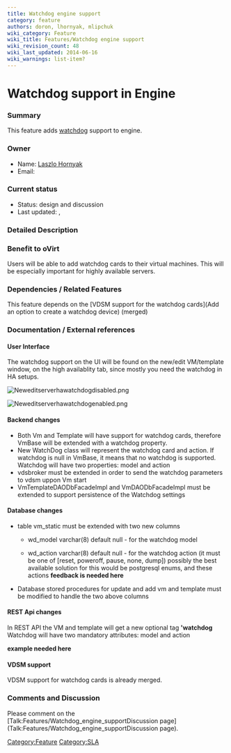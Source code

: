 ```yaml
---
title: Watchdog engine support
category: feature
authors: doron, lhornyak, mlipchuk
wiki_category: Feature
wiki_title: Features/Watchdog engine support
wiki_revision_count: 48
wiki_last_updated: 2014-06-16
wiki_warnings: list-item?
---
```


# Watchdog support in Engine

### Summary

This feature adds [watchdog](https://en.wikipedia.org/wiki/Watchdog_Card) support to engine.

### Owner

*   Name: [Laszlo Hornyak](User:Lhornyak)
*   Email: <lhornyak at redhat dot com>

### Current status

*   Status: design and discussion
*   Last updated: ,

### Detailed Description

### Benefit to oVirt

Users will be able to add watchdog cards to their virtual machines. This will be especially important for highly available servers.

### Dependencies / Related Features

This feature depends on the [VDSM support for the watchdog cards](Add an option to create a watchdog device) (merged)

### Documentation / External references

#### User Interface

The watchdog support on the UI will be found on the new/edit VM/template window, on the high availablity tab, since mostly you need the watchdog in HA setups.

![](Neweditserverhawatchdogdisabled.png "Neweditserverhawatchdogdisabled.png")

![](Neweditserverhawatchdogenabled.png "Neweditserverhawatchdogenabled.png")

#### Backend changes

*   Both Vm and Template will have support for watchdog cards, therefore VmBase will be extended with a watchdog property.
*   New WatchDog class will represent the watchdog card and action. If watchdog is null in VmBase, it means that no watchdog is supported. Watchdog will have two properties: model and action
*   vdsbroker must be extended in order to send the watchdog parameters to vdsm uppon Vm start
*   VmTemplateDAODbFacadeImpl and VmDAODbFacadeImpl must be extended to support persistence of the Watchdog settings

#### Database changes

*   table vm_static must be extended with two new columns

    * wd_model varchar(8) default null - for the watchdog model

    * wd_action varchar(8) default null - for the watchdog action (it must be one of [reset, poweroff, pause, none, dump]) possibly the best available solution for this would be postgresql enums, and these actions **feedback is needed here**

*   Database stored procedures for update and add vm and template must be modified to handle the two above columns

#### REST Api changes

In REST API the VM and template will get a new optional tag **'watchdog** Watchdog will have two mandatory attributes: model and action

**example needed here**

#### VDSM support

VDSM support for watchdog cards is already merged.

### Comments and Discussion

Please comment on the [Talk:Features/Watchdog_engine_supportDiscussion page](Talk:Features/Watchdog_engine_supportDiscussion page).

<Category:Feature> <Category:SLA>

